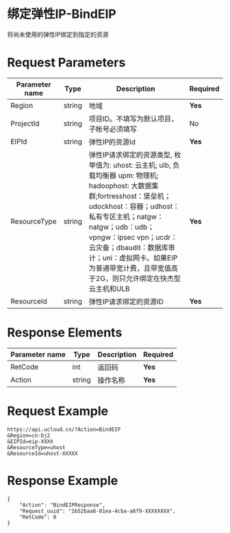 # 绑定弹性IP-BindEIP

将尚未使用的弹性IP绑定到指定的资源

# Request Parameters
|Parameter name|Type|Description|Required|
|---|---|---|---|
|Region|string|地域|**Yes**|
|ProjectId|string|项目ID。不填写为默认项目，子帐号必须填写|No|
|EIPId|string|弹性IP的资源Id|**Yes**|
|ResourceType|string|弹性IP请求绑定的资源类型, 枚举值为: uhost: 云主机; ulb, 负载均衡器 upm: 物理机; hadoophost: 大数据集群;fortresshost：堡垒机；udockhost：容器；udhost：私有专区主机；natgw：natgw；udb：udb；vpngw：ipsec vpn；ucdr：云灾备；dbaudit：数据库审计；uni：虚拟网卡。如果EIP为普通带宽计费，且带宽值高于2G，则只允许绑定在快杰型云主机和ULB|**Yes**|
|ResourceId|string|弹性IP请求绑定的资源ID|**Yes**|

# Response Elements
|Parameter name|Type|Description|Required|
|---|---|---|---|
|RetCode|int|返回码|**Yes**|
|Action|string|操作名称|**Yes**|

# Request Example
```
https://api.ucloud.cn/?Action=BindEIP
&Region=cn-bj2
&EIPId=eip-XXXX
&ResourceType=uhost
&ResourceId=uhost-XXXXX
```

# Response Example
```
{
    "Action": "BindEIPResponse", 
    "Request_uuid": "1b52baa6-01ea-4cba-a6f9-XXXXXXXX", 
    "RetCode": 0
}
```

